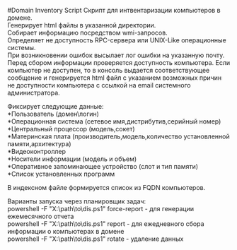 #Domain Inventory Script
Скрипт для интвентаризации компьютеров в домене.  
Генерирует html файлы в указанной директории.  
Собирает информацию посредством wmi-запросов.  
Определяет не доступность RPC-сервера или UNIX-Like операционные системы.  
При возникновении ошибок высылает лог ошибки на указанную почту.  
Перед сбором информации проверяется доступность компьютера. Если компьютер не доступен, то в консоль выдается соответствующее сообщение и генерируется html файл с указанием возможных причин не доступности компьютера с ссылкой на email системного администратора.  
  
Фиксирует следующие данные:  
*Пользователь (домен\логин)  
*Операционная система  (сетевое имя,дистрибутив,серийный номер)  
*Центральный процессор (модель,сокет)  
*Материнская плата (производитель,модель,количество установленной памяти,архитектура)  
*Видеоконтроллер  
*Носители информации (модель и объем)  
*Оперативное запоминающее устройство (слот и тип памяти)  
*Список установленных программ  
  
В индексном файле формируется список из FQDN компьютеров.  
  
Варианты запуска через планировщик задач:  
powershell -F "X:\path\to\dis.ps1" force-report - для генерации ежемесячного отчета  
powershell -F "X:\path\to\dis.ps1" report - для ежедневного сбора информации о компьютерах в домене  
powershell -F "X:\path\to\dis.ps1" rotate - удаление данных
